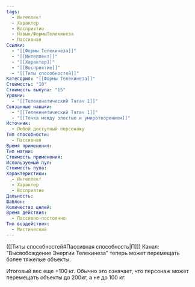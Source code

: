 ```yaml
---
tags:
  - Интеллект
  - Характер
  - Восприятие
  - Навык/ФормыТелекинеза
  - Пассивная
Ссылки:
  - "[[Формы Телекинеза]]"
  - "[[Интеллект]]"
  - "[[Характер]]"
  - "[[Восприятие]]"
  - "[[Типы способностей]]"
Категория: "[[Формы Телекинеза]]"
Стоимость: "10"
Стоимость выкупа: "15"
Уровни:
  - "[[Телекенетический Тягач 1]]"
Связанные навыки:
  - "[[Телекенетический Тягач 1]]"
  - "[[Точка между злостью и умиротворением]]"
Источник:
  - Любой доступный персонажу
Тип способности:
  - Пассивная
Время применения: 
Тип магии: 
Стоимость применения: 
Используемый пул: 
Стоимость пула: 
Характеристики:
  - Интеллект
  - Характер
  - Восприятие
Дальность: 
Шаблон: 
Количество целей: 
Время действия:
  - Пассивно-постоянно
Тип воздействия:
  - Мистический
---
```

([[Типы способностей#Пассивная способность|П]]) Канал: "Высвобождение Энергии Телекинеза" теперь может перемещать более тяжелые объекты.

Итоговый вес еще +100 кг. Обычно это означает, что персонаж может перемещать объекты до 200кг, а не до 100 кг.

